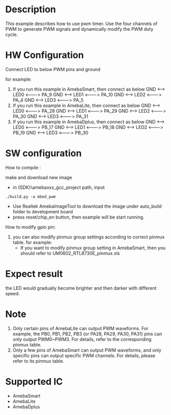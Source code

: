 # Description
This example describes how to use pwm timer.
Use the four channels of PWM to generate PWM signals and dynamically modify the PWM duty cycle.

# HW Configuration
Connect LED to below PWM pins and ground

for example:
1. If you run this example in AmebaSmart, then connect as below
	GND <--> LED0 <---> PA_9
	GND <--> LED1 <---> PA_10
	GND <--> LED2 <---> PA_4
	GND <--> LED3 <---> PA_5
2. If you run this example in AmebaLite, then connect as below
	GND <--> LED0 <---> PA_28
	GND <--> LED1 <---> PA_29
	GND <--> LED2 <---> PA_30
	GND <--> LED3 <---> PA_31
3. If you run this example in AmebaDplus, then connect as below
	GND <--> LED0 <---> PB_17
	GND <--> LED1 <---> PB_18
	GND <--> LED2 <---> PB_19
	GND <--> LED3 <---> PB_30

# SW configuration
How to compile :

make and download new image

   - in {SDK}\amebaxxx_gcc_project path, input
   
   ```shell
   ./build.py -a mbed_pwm
   ```

   - Use Realtek AmebaImageTool to download the image under auto_build folder to development board
   - press reset/chip_en button, then example will be start running.

How to modify gpio pin:
1. you can also modify pinmux group settings according to correct pinmux table. for example: 
   - If you want to modify pinmux group setting in AmebaSmart, then you should refer to UM0602_RTL8730E_pinmux.xls

# Expect result
the LED would gradually become brighter and then darker with different speed.

# Note
1. Only certain pins of AmebaLite can output PWM waveforms. For example, the PB0, PB1, PB2, PB3  (or PA28, PA29, PA30, PA31) pins can only output PWM0~PWM3. For details, refer to the corresponding pinmux table.
2. Only a few pins of AmebaSmart can output PWM waveforms, and only specific pins can output specific PWM channels. For details, please refer to its pinmux table.

# Supported IC
- AmebaSmart
- AmebaLite
- AmebaDplus
